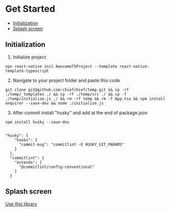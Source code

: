 # Get Started

* [Initialization](#Initialization)
* [Splash screen](#Splash-screen)

## Initialization
1) Initialize project
```
npx react-native init AwesomeTSProject --template react-native-template-typescript
```

2) Navigate to your project folder and paste this code
```
git clone git@github.com:chiefchief/temp.git && cp -rf ./temp/_templates ./ && cp -rf ./temp/src ./ && cp -f ./temp/initialize.js ./ && rm -rf temp && rm -f App.tsx && npm install enquirer --save-dev && node ./initialize.js  
```

3) After commit install "husky" and add at the end of package.json
```
npm install husky --save-dev


"husky": {
    "hooks": {
      "commit-msg": "commitlint -E HUSKY_GIT_PARAMS"
    }
  },
  "commitlint": {
    "extends": [
      "@commitlint/config-conventional"
    ]
  }
```

## Splash screen
[Use this library](https://github.com/zoontek/react-native-bootsplash)
